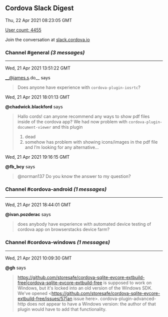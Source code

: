 ## Cordova Slack Digest
Thu, 22 Apr 2021 08:23:05 GMT

[User count: 4455](https://cordova.slack.com/)


Join the conversation at [slack.cordova.io](http://slack.cordova.io/)

### __Channel #general__ _(3 messages)_
---

Wed, 21 Apr 2021 13:51:22 GMT

__@james.s.do__ says 
> Does anyone have experience with `cordova-plugin-iosrtc`?
> 

Wed, 21 Apr 2021 18:01:13 GMT

__@chadwick.blackford__ says 
> Hallo cords! can anyone recommend any ways to show pdf files inside of the cordova app? We had now problem with `cordova-plugin-document-viewer` and this plugin
> 1. dead
> 2. somehow has problem with showing icons/images in the pdf file
> and I’m looking for any alternative…
> 

Wed, 21 Apr 2021 19:16:15 GMT

__@fb_bcy__ says 
> @norman137 Do you know the answer to my question?
> 

### __Channel #cordova-android__ _(1 messages)_
---

Wed, 21 Apr 2021 18:44:01 GMT

__@ivan.pozderac__ says 
> does anybody have experience with automated device testing of cordova app on browserstacks device farm?
> 

### __Channel #cordova-windows__ _(1 messages)_
---

Wed, 21 Apr 2021 10:09:30 GMT

__@gh__ says 
> <https://github.com/storesafe/cordova-sqlite-evcore-extbuild-free|cordova-sqlite-evcore-extbuild-free> is supposed to work on Windows, but it's locked into an old version of the Windows SDK. We've opened <https://github.com/storesafe/cordova-sqlite-evcore-extbuild-free/issues/57|an issue here>. cordova-plugin-advanced-http does not appear to have a Windows version: the author of that plugin would have to add that functionality.
> 
